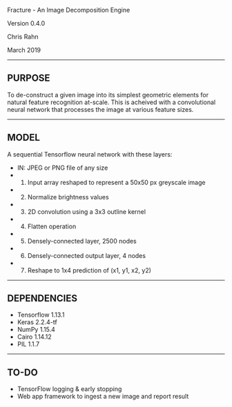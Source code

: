 Fracture - An Image Decomposition Engine

Version 0.4.0

Chris Rahn

March 2019

----------
PURPOSE
-----------
To de-construct a given image into its simplest geometric elements for natural feature recognition at-scale. This is acheived with a convolutional neural network that processes the image at various feature sizes.

----------
MODEL
----------
A sequential Tensorflow neural network with these layers:

-   IN: JPEG or PNG file of any size
-   1. Input array reshaped to represent a 50x50 px greyscale image
-   2. Normalize brightness values
-   3. 2D convolution using a 3x3 outline kernel
-   4. Flatten operation
-   5. Densely-connected layer, 2500 nodes
-   6. Densely-connected output layer, 4 nodes
-   7. Reshape to 1x4 prediction of (x1, y1, x2, y2)

----------
DEPENDENCIES
----------
- Tensorflow 1.13.1
- Keras 2.2.4-tf
- NumPy 1.15.4
- Cairo 1.14.12
- PIL 1.1.7

----------
TO-DO
----------
- TensorFlow logging & early stopping
- Web app framework to ingest a new image and report result
